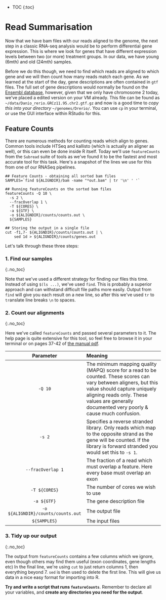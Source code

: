 * TOC
{:toc}

# Read Summarisation

Now that we have bam files with our reads aligned to the genome, the next step in a classic RNA-seq analysis would be to perform differential gene expression.
This is where we look for genes that have different expression levels between two (or more) treatment groups.
In our data, we have young (6mth) and old (24mth) samples.

Before we do this though, we need to find which reads are aligned to which gene and we will then count how many reads match each gene.
As we learned at the start of the day, gene descriptions are often contained in `gtf` files.
The full set of gene descriptions would normally be found on the [Ensembl database](ftp://ftp.ensembl.org/pub/release-95/gtf/danio_rerio/), however, given that we only have chromosome 2 today, we've placed a edited version on your VM already.
This file can be found as `~/data/Danio_rerio.GRCz11.95.chr2.gtf.gz` and now is a good time to *copy this into your directory* `~/genomes/Drerio/`.
You can use `cp` in your terminal, or use the GUI interface within RStudio for this.

## Feature Counts

There are numerous methods for counting reads which align to genes.
Common tools include HTSeq and kallisto (which is actually an aligner as well), or this can even be done inside R itself.
Today we'll use `featureCounts` from the `Subread` suite of tools as we've found it to be the fastest and most accurate tool for this task.
Here's a snapshot of the lines we use for this from one of our RNASeq pipelines.

```
## Feature Counts - obtaining all sorted bam files
SAMPLES=`find ${ALIGNDIR}/bam -name "*out.bam" | tr '\n' ' '`

## Running featureCounts on the sorted bam files
featureCounts -Q 10 \
  -s 2 \
  --fracOverlap 1 \
  -T ${CORES} \
  -a ${GTF} \
  -o ${ALIGNDIR}/counts/counts.out \ 
  ${SAMPLES}
  
## Storing the output in a single file
cut -f1,7- ${ALIGNDIR}/counts/counts.out | \
    sed 1d > ${ALIGNDIR}/counts/genes.out
```

Let's talk through these three steps:

### 1. Find our samples
{:.no_toc}

Note that we've used a different strategy for finding our files this time.
Instead of using `$(ls ...)`, we've used `find`.
This is probably a superior approach and can withstand difficult file paths more easily.
Output from `find` will give you each result on a new line, so after this we've used `tr` to `tr`anslate line breaks `\n` to spaces.

### 2. Count our alignments
{:.no_toc}

Here we've called `featureCounts` and passed several parameters to it.
The help page is quite extensive for this tool, so feel free to browse it in your terminal or on pages 37-42 of [the manual pdf](http://bioinf.wehi.edu.au/subread-package/SubreadUsersGuide.pdf).

| Parameter | Meaning |
|:---------:|:------- |
| `-Q 10` | The minimum mapping quality (MAPQ) score for a read to be counted. These scores can vary between aligners, but this value should capture uniquely aligning reads only. These values are generally documented very poorly & cause much confusion. |
| `-s 2`  | Specifies a reverse stranded library. Only reads which map to the opposite strand as the gene will be counted. If the library is forward stranded you would set this to `-s 1`. |
| `--fracOverlap 1` | The fraction of a read which must overlap a feature. Here every base must overlap an exon |
| `-T ${CORES}` | The number of cores we wish to use |
| `-a ${GTF}` | The gene description file |
| `-o ${ALIGNDIR}/counts/counts.out` | The output file |
| `${SAMPLES}` | The input files |

### 3. Tidy up our output
{:.no_toc}

The output from `featureCounts` contains a few columns which we ignore, even though others may find them useful (exon coordinates, gene lengths etc)
In the final line, we're using `cut` to just return columns 1, then everything beyond 7.
`sed` is then used to delete the first line.
This will give us data in a nice easy format for importing into R.

**Try and write a script that runs `featureCounts`**.
Remember to declare all your variables, and **create any directories you need for the output**.

